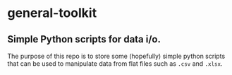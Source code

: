 # general-toolkit
Simple Python scripts for data i/o.
---
The purpose of this repo is to store some (hopefully) simple python scripts that can be used to 
manipulate data from flat files such as `.csv` and `.xlsx`. 


